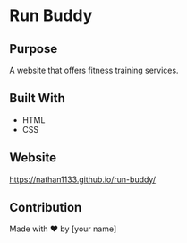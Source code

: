 # Run Buddy

## Purpose
A website that offers fitness training services.

## Built With
* HTML
* CSS

## Website
https://nathan1133.github.io/run-buddy/ 

## Contribution
Made with ❤️ by [your name]
